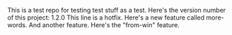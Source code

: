 This is a test repo for testing test stuff as a test.
Here's the version number of this project: 1.2.0
This line is a hotfix.
Here's a new feature called more-words.
And another feature.
Here's the "from-win" feature.
